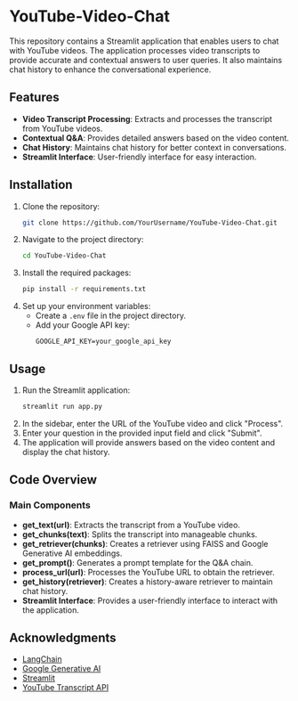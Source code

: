 # YouTube-Video-Chat

This repository contains a Streamlit application that enables users to chat with YouTube videos. The application processes video transcripts to provide accurate and contextual answers to user queries. It also maintains chat history to enhance the conversational experience.

## Features
- **Video Transcript Processing**: Extracts and processes the transcript from YouTube videos.
- **Contextual Q&A**: Provides detailed answers based on the video content.
- **Chat History**: Maintains chat history for better context in conversations.
- **Streamlit Interface**: User-friendly interface for easy interaction.

## Installation
1. Clone the repository:
    ```sh
    git clone https://github.com/YourUsername/YouTube-Video-Chat.git
    ```
2. Navigate to the project directory:
    ```sh
    cd YouTube-Video-Chat
    ```
3. Install the required packages:
    ```sh
    pip install -r requirements.txt
    ```
4. Set up your environment variables:
    - Create a `.env` file in the project directory.
    - Add your Google API key:
      ```plaintext
      GOOGLE_API_KEY=your_google_api_key
      ```

## Usage
1. Run the Streamlit application:
    ```sh
    streamlit run app.py
    ```
2. In the sidebar, enter the URL of the YouTube video and click "Process".
3. Enter your question in the provided input field and click "Submit".
4. The application will provide answers based on the video content and display the chat history.

## Code Overview
### Main Components
- **get_text(url)**: Extracts the transcript from a YouTube video.
- **get_chunks(text)**: Splits the transcript into manageable chunks.
- **get_retriever(chunks)**: Creates a retriever using FAISS and Google Generative AI embeddings.
- **get_prompt()**: Generates a prompt template for the Q&A chain.
- **process_url(url)**: Processes the YouTube URL to obtain the retriever.
- **get_history(retriever)**: Creates a history-aware retriever to maintain chat history.
- **Streamlit Interface**: Provides a user-friendly interface to interact with the application.


## Acknowledgments
- [LangChain](https://github.com/langchain-ai/langchain)
- [Google Generative AI](https://cloud.google.com/ai/generative-ai)
- [Streamlit](https://streamlit.io/)
- [YouTube Transcript API](https://pypi.org/project/youtube-transcript-api/)

